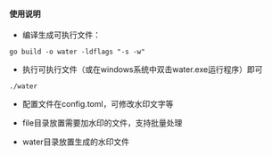 #### 使用说明

- 编译生成可执行文件：
```
go build -o water -ldflags "-s -w"
```

- 执行可执行文件（或在windows系统中双击water.exe运行程序）即可
```
./water
```

- 配置文件在config.toml，可修改水印文字等

- file目录放置需要加水印的文件，支持批量处理

- water目录放置生成的水印文件